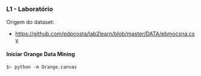 ### L1 - Laboratório

Origem do dataset:

 - https://github.com/pdpcosta/lab2learn/blob/master/DATA/ebmocsna.csv


#### Iniciar Orange Data Mining

```bash
$> python -m Orange.canvas
```